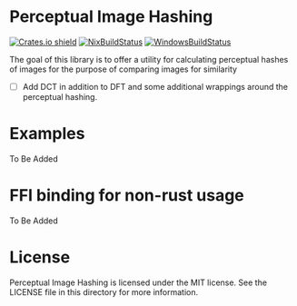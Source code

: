 # Perceptual Image Hashing

[![Crates.io shield](https://img.shields.io/crates/v/pihash.svg)](https://crates.io/crates/pihash)
[![NixBuildStatus](https://travis-ci.org/warricksothr/Perceptual-Image-Hashing.svg?branch=master)](https://travis-ci.org/warricksothr/Perceptual-Image-Hashing)
[![WindowsBuildStatus](https://ci.appveyor.com/api/projects/status/qs9w9eq6yerkoans?svg=true)](https://ci.appveyor.com/project/warricksothr/perceptual-image-hashing)

The goal of this library is to offer a utility for calculating perceptual hashes of images for the purpose of comparing images for similarity

  - [ ] Add DCT in addition to DFT and some additional wrappings around the perceptual hashing.

# Examples

To Be Added

# FFI binding for non-rust usage

To Be Added

# License

Perceptual Image Hashing is licensed under the MIT license. See the LICENSE file in this directory for more information.
